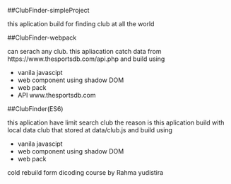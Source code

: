 ##ClubFinder-simpleProject

<p>this aplication build for finding club at all the world</p>
##ClubFinder-webpack 
<p>can serach any club. this apliacation catch data from https://www.thesportsdb.com/api.php and build using</p>
<ul>
<li>vanila javascipt</li>
<li>web component using shadow DOM</li>
<li>web pack</li>
<li>API www.thesportsdb.com</li>
</ul>
##ClubFinder(ES6)
<p>this aplication have limit search club the reason is this aplication build with local data club that stored at data/club.js and build using</p>
<ul>
<li>vanila javascipt</li>
<li>web component using shadow DOM</li>
<li>web pack</li>
</ul>

<p>cold rebuild form dicoding course by Rahma yudistira</p>
